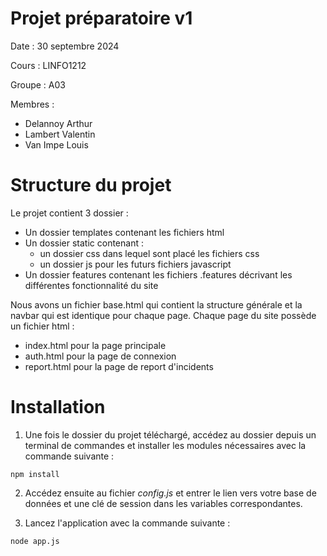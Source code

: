 # Projet préparatoire v1
Date : 30 septembre 2024

Cours : LINFO1212

Groupe : A03

Membres :
- Delannoy Arthur
- Lambert Valentin
- Van Impe Louis

# Structure du projet
Le projet contient 3 dossier :
- Un dossier templates contenant les fichiers html
- Un dossier static contenant :
    - un dossier css dans lequel sont placé les fichiers css 
    - un dossier js pour les futurs fichiers javascript
- Un dossier features contenant les fichiers .features décrivant les différentes fonctionnalité du site

Nous avons un fichier base.html qui contient la structure générale et la navbar qui est identique pour chaque page.
Chaque page du site possède un fichier html :
- index.html pour la page principale
- auth.html pour la page de connexion
- report.html pour la page de report d'incidents

# Installation
1. Une fois le dossier du projet téléchargé, accédez au dossier depuis un terminal de commandes et installer les modules nécessaires avec la commande suivante :

```
npm install
```

2. Accédez ensuite au fichier *config.js* et entrer le lien vers votre base de données et une clé de session dans les variables correspondantes.

3. Lancez l'application avec la commande suivante :

```
node app.js
```